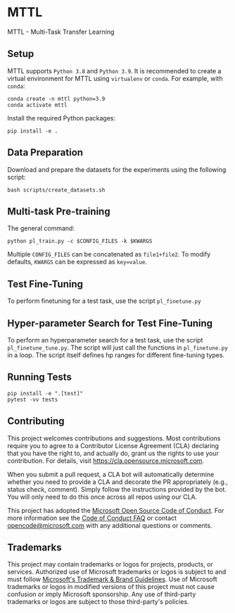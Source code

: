 # MTTL

MTTL - Multi-Task Transfer Learning

## Setup

MTTL supports `Python 3.8` and `Python 3.9`. It is recommended to create a virtual environment for MTTL using `virtualenv` or `conda`. For example, with `conda`:

    conda create -n mttl python=3.9
    conda activate mttl

Install the required Python packages:

    pip install -e .

## Data Preparation

Download and prepare the datasets for the experiments using the following script:

    bash scripts/create_datasets.sh



## Multi-task Pre-training

The general command:

`python pl_train.py -c $CONFIG_FILES -k $KWARGS`

Multiple `CONFIG_FILES` can be concatenated as `file1+file2`. To modify defaults, `KWARGS` can be expressed as `key=value`.

## Test Fine-Tuning

To perform finetuning for a test task, use the script `pl_finetune.py`

## Hyper-parameter Search for Test Fine-Tuning

To perform an hyperparameter search for a test task, use the script `pl_finetune_tune.py`.
The script will just call the functions in `pl_finetune.py` in a loop. The script itself defines hp ranges for different fine-tuning types.


## Running Tests

    pip install -e ".[test]"
    pytest -vv tests


## Contributing

This project welcomes contributions and suggestions.  Most contributions require you to agree to a
Contributor License Agreement (CLA) declaring that you have the right to, and actually do, grant us
the rights to use your contribution. For details, visit https://cla.opensource.microsoft.com.

When you submit a pull request, a CLA bot will automatically determine whether you need to provide
a CLA and decorate the PR appropriately (e.g., status check, comment). Simply follow the instructions
provided by the bot. You will only need to do this once across all repos using our CLA.

This project has adopted the [Microsoft Open Source Code of Conduct](https://opensource.microsoft.com/codeofconduct/).
For more information see the [Code of Conduct FAQ](https://opensource.microsoft.com/codeofconduct/faq/) or
contact [opencode@microsoft.com](mailto:opencode@microsoft.com) with any additional questions or comments.


## Trademarks

This project may contain trademarks or logos for projects, products, or services. Authorized use of Microsoft 
trademarks or logos is subject to and must follow 
[Microsoft's Trademark & Brand Guidelines](https://www.microsoft.com/en-us/legal/intellectualproperty/trademarks/usage/general).
Use of Microsoft trademarks or logos in modified versions of this project must not cause confusion or imply Microsoft sponsorship.
Any use of third-party trademarks or logos are subject to those third-party's policies.
